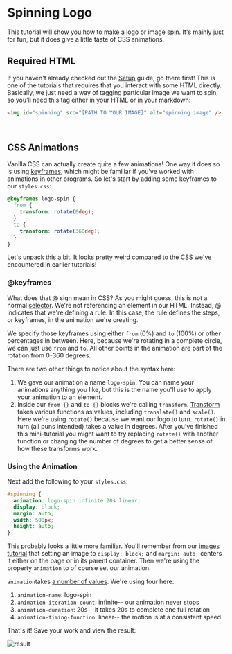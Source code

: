 # Spinning Logo

This tutorial will show you how to make a logo or image spin. It's mainly just for fun, but it does give a little taste of CSS animations.

## Required HTML

If you haven't already checked out the [Setup](../basics/setup.md) guide, go there first! This is one of the tutorials that requires that you interact with some HTML directly. Basically, we just need a way of tagging particular image we want to spin, so you'll need this tag either in your HTML or in your markdown:

```html
<img id="spinning" src="[PATH TO YOUR IMAGE]" alt="spinning image" />
```
&nbsp;

## CSS Animations

Vanilla CSS can actually create quite a few animations! One way it does so is using [keyframes](https://www.w3schools.com/cssref/css3_pr_animation-keyframes.asp), which might be familiar if you've worked with animations in other programs. So let's start by adding some keyframes to our `styles.css`:

```css
@keyframes logo-spin {
  from {
    transform: rotate(0deg);
  }
  to {
    transform: rotate(360deg);
  }
}
```
Let's unpack this a bit. It looks pretty weird compared to the CSS we've encountered in earlier tutorials!

### @keyframes
What does that @ sign mean in CSS? As you might guess, this is not a normal [selector](../intro-to-selectors/intro-to-selectors.md). We're not referencing an element in our HTML. Instead, @ indicates that we're defining a rule. In this case, the rule defines the steps, or keyframes, in the animation we're creating.

We specify those keyframes using either `from` (0%) and `to` (100%) or other percentages in between. Here, because we're rotating in a complete circle, we can just use `from` and `to`. All other points in the animation are part of the rotation from 0-360 degrees.

There are two other things to notice about the syntax here:
1. We gave our animation a name `logo-spin`. You can name your animations anything you like, but this is the name you'll use to apply your animation to an element.
2. Inside our `from {}` and `to {}` blocks we're calling `transform`. [Transform](https://developer.mozilla.org/en-US/docs/Web/CSS/transform) takes various functions as values, including `translate()` and `scale()`. Here we're using `rotate()` because we want our logo to turn. `rotate()` in turn (all puns intended) takes a value in degrees. After you've finished this mini-tutorial you might want to try replacing `rotate()` with another function or changing the number of degrees to get a better sense of how these transforms work.

### Using the Animation

Next add the following to your `styles.css`:

```css
#spinning {
  animation: logo-spin infinite 20s linear;
  display: block;
  margin: auto;
  width: 500px;
  height: auto;
}
```
This probably looks a little more familiar. You'll remember from our [images tutorial](../size-format-images/size-format-images.md) that setting an image to `display: block;` and `margin: auto;` centers it either on the page or in its parent container. Then we're using the property `animation` to of course set our animation.

`animation`takes [a number of values](https://developer.mozilla.org/en-US/docs/Web/CSS/animation). We're using four here:
1. `animation-name`: logo-spin
2. `animation-iteration-count`: infinite-- our animation never stops
3. `animation-duration`: 20s-- it takes 20s to complete one full rotation
4. `animation-timing-function`: linear-- the motion is at a consistent speed

That's it! Save your work and view the result:

![result](./assets/result.gif)
